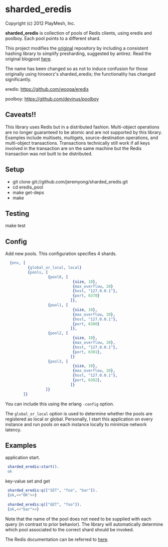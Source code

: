 # sharded_eredis

Copyright (c) 2012 PlayMesh, Inc.

**sharded_eredis** is collection of pools of Redis clients, using eredis
and poolboy. Each pool points to a different shard.

This project modifies the
[original](https://github.com/hiroeorz/eredis_pool) repository by including a
consistent hashing library to simplify presharding, suggested by
antirez. Read the original blogpost
[here](http://oldblog.antirez.com/post/redis-presharding.html).

The name has been changed so as not to induce confusion for those
originally using hiroeorz's sharded_eredis; the functionality has changed
significantly.

eredis:
https://github.com/wooga/eredis

poolboy:
https://github.com/devinus/poolboy

## Caveats!!

This library uses Redis but in a distributed fashion. Multi-object
operations are no longer guaranteed to be atomic and are not supported
by this library. Examples include multisets, multigets,
source-destination operations, and
multi-object transactions. Transactions technically still work if all
keys involved in the transaction are on the same machine but the Redis
transaction was not built to be distributed.

## Setup

- git clone git://github.com/jeremyong/sharded_eredis.git
- cd eredis_pool
- make get-deps
- make

## Testing

make test

## Config

Add new pools. This configuration specifies 4 shards.

```erlang
  {env, [
          {global_or_local, local}
          {pools, [
                   {pool0, [
                              {size, 10},
                              {max_overflow, 20}
                              {host, "127.0.0.1"},
                              {port, 6378}
                             ]},
                   {pool1, [
                              {size, 10},
                              {max_overflow, 20},
                              {host, "127.0.0.1"},
                              {port, 6380}
                             ]},
                   {pool2, [
                              {size, 10},
                              {max_overflow, 20},
                              {host, "127.0.0.1"},
                              {port, 6381},
                             ]}
                   {pool3, [
                              {size, 10},
                              {max_overflow, 20},
                              {host, "127.0.0.1"},
                              {port, 6382},
                             ]}
                  ]}
        ]}
```

You can include this using the erlang `-config` option.

The `global_or_local` option is used to determine whether the pools
are registered as local or global. Personally, I start this
application on every instance and run pools on each instance locally
to minimize network latency.


## Examples

application start.
```erlang
 sharded_eredis:start().
 ok
```

key-value set and get
```erlang
 sharded_eredis:q(["SET", "foo", "bar"]).
 {ok,<<"OK">>}
 
 sharded_eredis:q(["GET", "foo"]).       
 {ok,<<"bar">>}
```

Note that the name of the pool does not need to be supplied with each
query (in contrast to prior behavior). The library will automatically determine which pool associated
to the correct shard should be invoked.
 
The Redis documentation can be referred to [here](http://redis.io/commands).
